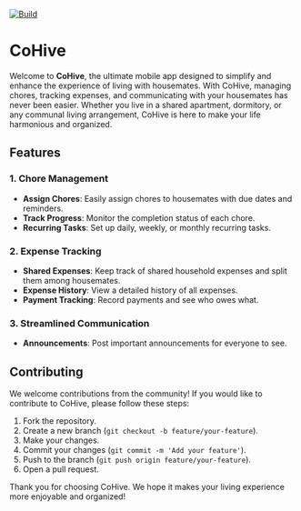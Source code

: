 [![Build](https://github.com/apolyeti/cohive/actions/workflows/build.yml/badge.svg?branch=master)](https://github.com/apolyeti/cohive/actions/workflows/build.yml)

# CoHive

Welcome to **CoHive**, the ultimate mobile app designed to simplify and enhance the experience of living with housemates. With CoHive, managing chores, tracking expenses, and communicating with your housemates has never been easier. Whether you live in a shared apartment, dormitory, or any communal living arrangement, CoHive is here to make your life harmonious and organized.

## Features

### 1. Chore Management
- **Assign Chores**: Easily assign chores to housemates with due dates and reminders.
- **Track Progress**: Monitor the completion status of each chore.
- **Recurring Tasks**: Set up daily, weekly, or monthly recurring tasks.

### 2. Expense Tracking
- **Shared Expenses**: Keep track of shared household expenses and split them among housemates.
- **Expense History**: View a detailed history of all expenses.
- **Payment Tracking**: Record payments and see who owes what.

### 3. Streamlined Communication
- **Announcements**: Post important announcements for everyone to see.

## Contributing

We welcome contributions from the community! If you would like to contribute to CoHive, please follow these steps:

1. Fork the repository.
2. Create a new branch (`git checkout -b feature/your-feature`).
3. Make your changes.
4. Commit your changes (`git commit -m 'Add your feature'`).
5. Push to the branch (`git push origin feature/your-feature`).
6. Open a pull request.

Thank you for choosing CoHive. We hope it makes your living experience more enjoyable and organized!
